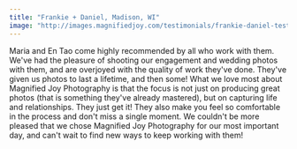 ```yaml
---
title: "Frankie + Daniel, Madison, WI"
image: "http://images.magnifiedjoy.com/testimonials/frankie-daniel-testimonial.jpg"
---
```

Maria and En Tao come highly recommended by all who work with them. We've had the pleasure of shooting our engagement and wedding photos with them, and are overjoyed with the quality of work they've done. They've given us photos to last a lifetime, and then some! What we love most about Magnified Joy Photography is that the focus is not just on producing great photos (that is something they've already mastered), but on capturing life and relationships. They just get it! They also make you feel so comfortable in the process and don't miss a single moment. We couldn't be more pleased that we chose Magnified Joy Photography for our most important day, and can't wait to find new ways to keep working with them!